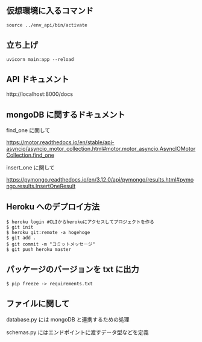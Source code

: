 ## 仮想環境に入るコマンド

`source ../env_api/bin/activate`

## 立ち上げ

`uvicorn main:app --reload`

## API ドキュメント

http://localhost:8000/docs

## mongoDB に関するドキュメント

find_one に関して

https://motor.readthedocs.io/en/stable/api-asyncio/asyncio_motor_collection.html#motor.motor_asyncio.AsyncIOMotorCollection.find_one

insert_one に関して

https://pymongo.readthedocs.io/en/3.12.0/api/pymongo/results.html#pymongo.results.InsertOneResult

## Heroku へのデプロイ方法

```
$ heroku login #CLIからherokuにアクセスしてプロジェクトを作る
$ git init
$ heroku git:remote -a hogehoge
$ git add .
$ git commit -m "コミットメッセージ"
$ git push heroku master
```

## パッケージのバージョンを txt に出力

```
$ pip freeze -> requirements.txt
```

## ファイルに関して

database.py には mongoDB と連携するための処理

schemas.py にはエンドポイントに渡すデータ型などを定義
